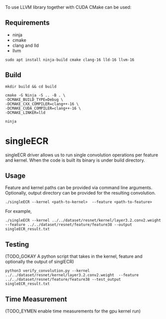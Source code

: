 
To use LLVM library together with CUDA CMake can be used:
## Requirements 
- ninja
- cmake
- clang and lld
- llvm

```shell
sudo apt install ninja-build cmake clang-16 lld-16 llvm-16
```

## Build

```shell
mkdir build && cd build

cmake -G Ninja -S .. -B . \
-DCMAKE_BUILD_TYPE=Debug \
-DCMAKE_CXX_COMPILER=clang++-16 \
-DCMAKE_CUDA_COMPILER=clang++-16 \
-DCMAKE_LINKER=lld

ninja
```
# singleECR 
singleECR driver allows us to run single convolution operations per feature and kernel. When the code is built its binary is under build directory.

## Usage
Feature and kernel paths can be provided via command line arguments. Optionally, output directory can be provided for the resulting convolution.

```shell
./singleECR --kernel <path-to-kernel>  --feature <path-to-feature>
```
For example,

```shell
./singleECR --kernel ../../dataset/resnet/kernel/layer3.2.conv2.weight  --feature ../../dataset/resnet/feature/feature38 --output singleECR_result.txt
```
## Testing

(TODO_GOKAY A python script that takes in the kernel, feature and optionally the output of singlECR)
```shell
python3 verify_convolution.py --kernel ../../dataset/resnet/kernel/layer3.2.conv2.weight  --feature ../../dataset/resnet/feature/feature38 --test_output singleECR_result.txt
```
## Time Measurement

(TODO_EYMEN enable time measurements for the gpu kernel run)
